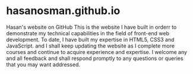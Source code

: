# hasanosman.github.io
Hasan's website on GitHub
This is the website I have built in orderr to demonstrate my technical capabilities in the field of front-end web development. To date, I have built my expertise in HTML5, CSS3 and JavaScript. and I shall keep updating the website as I complete more courses and continue to acquire experience and expertise. I welcome any and all feedback and shall respond promptly to any questions or queries that you may want addressed.  
